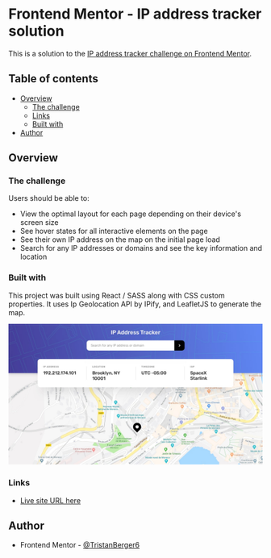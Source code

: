 # Frontend Mentor - IP address tracker solution

This is a solution to the [IP address tracker challenge on Frontend Mentor](https://www.frontendmentor.io/challenges/ip-address-tracker-I8-0yYAH0). 

## Table of contents

- [Overview](#overview)
  - [The challenge](#the-challenge)
  - [Links](#links)
  - [Built with](#built-with)
- [Author](#author)


## Overview


### The challenge

Users should be able to:

- View the optimal layout for each page depending on their device's screen size
- See hover states for all interactive elements on the page
- See their own IP address on the map on the initial page load
- Search for any IP addresses or domains and see the key information and location

### Built with

This project was built using React / SASS along with CSS custom properties. It uses Ip Geolocation API by IPify, and LeafletJS to generate the map.

![screenshot](./public/design/desktop-design.jpg)

### Links

- [Live site URL here](https://tristanberger6.github.io/FM_ip-address-tracker/)





## Author

- Frontend Mentor - [@TristanBerger6](https://www.frontendmentor.io/profile/TristanBerger6)